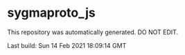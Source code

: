 # sygmaproto_js
This repository was automatically generated. DO NOT EDIT. 

Last build: Sun 14 Feb 2021 18:09:14 GMT
